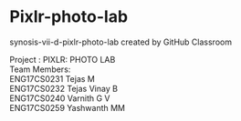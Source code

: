 # Pixlr-photo-lab
synosis-vii-d-pixlr-photo-lab created by GitHub Classroom

Project : PIXLR: PHOTO LAB<br>
Team Members:<br>
ENG17CS0231	Tejas M<br>
ENG17CS0232	Tejas Vinay B<br>
ENG17CS0240	Varnith G V<br>
ENG17CS0259	Yashwanth MM
